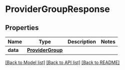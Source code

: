 # ProviderGroupResponse

## Properties
Name | Type | Description | Notes
------------ | ------------- | ------------- | -------------
**data** | [**ProviderGroup**](ProviderGroup.md) |  | 

[[Back to Model list]](../README.md#documentation-for-models) [[Back to API list]](../README.md#documentation-for-api-endpoints) [[Back to README]](../README.md)


